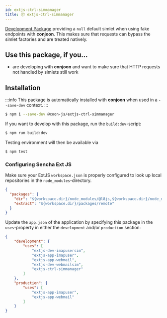 ```yaml
---
id: extjs-ctrl-simmanager
title: 📦 extjs-ctrl-simmanager
---
```


[Development Package](/docs/packages/overview#development-packages) providing a `null` default simlet when using fake endpoints with **conjoon**. This makes sure that requests can bypass the simlet factories and are treated natively.

## Use this package, if you...
- are developing with **conjoon** and want to make sure that HTTP requests not handled by simlets still work

## Installation

:::info
This package is automatically installed with **conjoon** when used in a `--save-dev` context.
:::

```bash
$ npm i --save-dev @coon-js/extjs-ctrl-simmanager
```

If you want to develop with this package, run the `build:dev`-script:
```bash
$ npm run build:dev
```
Testing environment will then be available via

```bash
$ npm test
```

### Configuring Sencha Ext JS
Make sure your ExtJS `workspace.json` is properly configured to look up local repositories in the `node_modules`-directory.

```json title=workspace.json
{
  "packages": {
    "dir": "${workspace.dir}/node_modules/@l8js,${workspace.dir}/node_modules/@conjoon,...",
    "extract": "${workspace.dir}/packages/remote"
  }
}
```

Update the `app.json` of the application by specifying this package in the `uses`-property in either the `development` and/or `production` section:


```json title=app.json
{
    "development": {
        "uses": [
            "extjs-dev-imapusersim",
            "extjs-app-imapuser",
            "extjs-app-webmail",
            "extjs-dev-webmailsim",
            "extjs-ctrl-simmanager"
        ]
    },
    "production": {
        "uses": [
            "extjs-app-imapuser",
            "extjs-app-webmail"
        ]
    }
}
```
